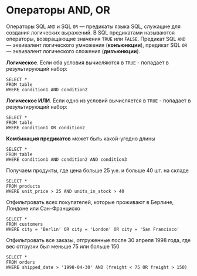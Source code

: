 # Операторы AND, OR

Операторы SQL `AND` и SQL `OR` — предикаты языка SQL, 
служащие для создания логических выражений. 
В SQL предикатами называются операторы, возвращающие значения `TRUE` или `FALSE`. 
Предикат SQL `AND` — эквивалент логического умножения (**конъюнкции**), 
предикат SQL `OR` — эквивалент логического сложения (**дизъюнкции**).

**Логическое**. Если оба условия вычисляются в `TRUE` - попадает в результирующий набор:
```postgresql
SELECT *
FROM table
WHERE condition1 AND condition2
```

**Логическое ИЛИ**. Если одно из условий вычисляется в `TRUE` - попадает в результирующий набор:
```postgresql
SELECT *
FROM table
WHERE condition1 OR condition2
```

**Комбинация предикатов** может быть какой-угодно длины
```postgresql
SELECT *
FROM table
WHERE condition1 AND condition2 AND condition3
```

Получаем продукты, где цена больше 25 у.е. и больше 40 шт. на складе
```postgresql
SELECT *
FROM products
WHERE unit_price > 25 AND units_in_stock > 40
```

Отфильтровать всех покупателей, которые проживают в Берлине, Лондоне или Сан-Франциско
```postgresql
SELECT *
FROM customers
WHERE city = 'Berlin' OR city = 'London' OR city = 'San Francisco'
```

Отфильтровать все заказы, отгруженные после 30 апреля 1998 года, где вес отгрузки был меньше 75 или больше 150
```postgresql
SELECT *
FROM orders
WHERE shipped_date > '1998-04-30' AND (freight < 75 OR freight > 150)
```
